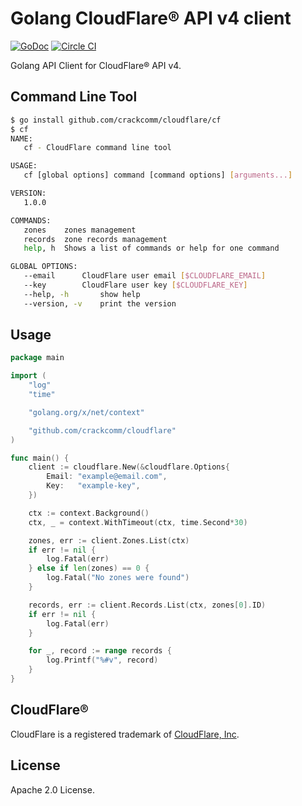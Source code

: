 # Golang CloudFlare® API v4 client

[![GoDoc](https://godoc.org/github.com/crackcomm/cloudflare?status.svg)](https://godoc.org/github.com/crackcomm/cloudflare) [![Circle CI](https://img.shields.io/circleci/project/crackcomm/cloudflare.svg)](https://circleci.com/gh/crackcomm/cloudflare)


Golang API Client for CloudFlare® API v4.

## Command Line Tool

```sh
$ go install github.com/crackcomm/cloudflare/cf
$ cf
NAME:
   cf - CloudFlare command line tool

USAGE:
   cf [global options] command [command options] [arguments...]

VERSION:
   1.0.0

COMMANDS:
   zones	zones management
   records	zone records management
   help, h	Shows a list of commands or help for one command

GLOBAL OPTIONS:
   --email 		CloudFlare user email [$CLOUDFLARE_EMAIL]
   --key 		CloudFlare user key [$CLOUDFLARE_KEY]
   --help, -h		show help
   --version, -v	print the version
```

## Usage

```go
package main

import (
	"log"
	"time"

	"golang.org/x/net/context"

	"github.com/crackcomm/cloudflare"
)

func main() {
	client := cloudflare.New(&cloudflare.Options{
		Email: "example@email.com",
		Key:   "example-key",
	})

	ctx := context.Background()
	ctx, _ = context.WithTimeout(ctx, time.Second*30)

	zones, err := client.Zones.List(ctx)
	if err != nil {
		log.Fatal(err)
	} else if len(zones) == 0 {
		log.Fatal("No zones were found")
	}

	records, err := client.Records.List(ctx, zones[0].ID)
	if err != nil {
		log.Fatal(err)
	}

	for _, record := range records {
		log.Printf("%#v", record)
	}
}
```

## CloudFlare®

CloudFlare is a registered trademark of [CloudFlare, Inc](https://cloudflare.com).

## License

Apache 2.0 License.
